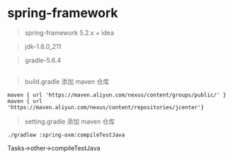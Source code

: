 # spring-framework

> spring-framework 5.2.x + idea

> jdk-1.8.0_211

> gradle-5.6.4

## 

> build.gradle 添加 maven 仓库
```
maven { url 'https://maven.aliyun.com/nexus/content/groups/public/' }
maven { url 'https://maven.aliyun.com/nexus/content/repositories/jcenter'}
```

> setting.gradle 添加 maven 仓库
```
./gradlew :spring-oxm:compileTestJava
```

>

Tasks->other->compileTestJava
